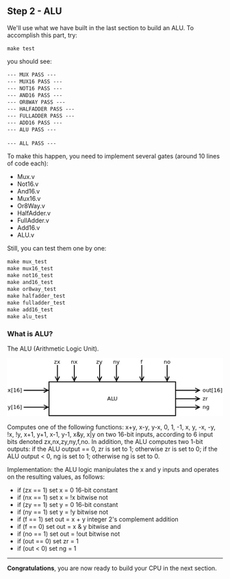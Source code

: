 ## Step 2 - ALU
We'll use what we have built in the last section to build an ALU. To accomplish this part, try:

```
make test
```

you should see:

```
--- MUX PASS ---
--- MUX16 PASS ---
--- NOT16 PASS ---
--- AND16 PASS ---
--- OR8WAY PASS ---
--- HALFADDER PASS ---
--- FULLADDER PASS ---
--- ADD16 PASS ---
--- ALU PASS ---

--- ALL PASS ---
```

To make this happen, you need to implement several gates (around 10 lines of code each):

- Mux.v
- Not16.v
- And16.v
- Mux16.v
- Or8Way.v
- HalfAdder.v
- FullAdder.v
- Add16.v
- ALU.v

Still, you can test them one by one:

```
make mux_test 
make mux16_test 
make not16_test 
make and16_test 
make or8way_test 
make halfadder_test 
make fulladder_test 
make add16_test 
make alu_test
```

### What is ALU?

The ALU (Arithmetic Logic Unit).

![](img/ALU.png)

Computes one of the following functions: x+y, x-y, y-x, 0, 1, -1, x, y, -x, -y, !x, !y, x+1, y+1, x-1, y-1, x&y, x|y on two 16-bit inputs, according to 6 input bits denoted zx,nx,zy,ny,f,no. In addition, the ALU computes two 1-bit outputs: if the ALU output == 0, zr is set to 1; otherwise zr is set to 0; if the ALU output < 0, ng is set to 1; otherwise ng is set to 0.

Implementation: the ALU logic manipulates the x and y inputs and operates on the resulting values, as follows:
* if (zx == 1) set x = 0 16-bit constant
* if (nx == 1) set x = !x bitwise not
* if (zy == 1) set y = 0 16-bit constant
* if (ny == 1) set y = !y bitwise not
* if (f == 1)  set out = x + y integer 2's complement addition
* if (f == 0)  set out = x & y bitwise and
* if (no == 1) set out = !out bitwise not
* if (out == 0) set zr = 1
* if (out < 0) set ng = 1

-----

**Congratulations**, you are now ready to build your CPU in the next section.